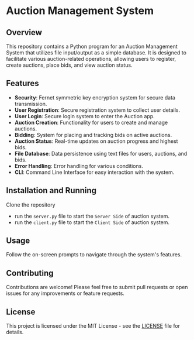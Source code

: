 # Auction Management System

## Overview
This repository contains a Python program for an Auction Management System that utilizes file input/output as a simple database. It is designed to facilitate various auction-related operations, allowing users to register, create auctions, place bids, and view auction status.

## Features
- **Security**: Fernet symmetric key encryption system for secure data transmission.
- **User Registration**: Secure registration system to collect user details.
- **User Login**: Secure login system to enter the Auction app.
- **Auction Creation**: Functionality for users to create and manage auctions.
- **Bidding**: System for placing and tracking bids on active auctions.
- **Auction Status**: Real-time updates on auction progress and highest bids.
- **File Database**: Data persistence using text files for users, auctions, and bids.
- **Error Handling**: Error handling for various conditions.
- **CLI**: Command Line Interface for easy interaction with the system.


## Installation and Running
Clone the repository
- run the `server.py` file to start the `Server Side` of auction system.
- run the `client.py` file to start the `Client Side` of auction
system.

## Usage
Follow the on-screen prompts to navigate through the system's features.

## Contributing
Contributions are welcome! Please feel free to submit pull requests or open issues for any improvements or feature requests.

## License
This project is licensed under the MIT License - see the [LICENSE](LICENSE) file for details.
